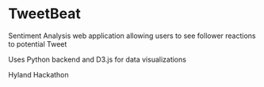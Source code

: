 # TweetBeat
Sentiment Analysis web application allowing users to see follower reactions to potential Tweet

Uses Python backend and D3.js for data visualizations

Hyland Hackathon

